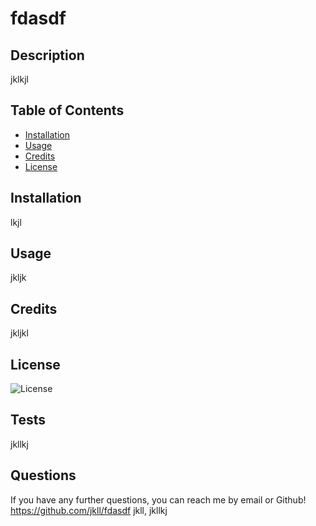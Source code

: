 # fdasdf

## Description
jklkjl

## Table of Contents 

- [Installation](#installation)
- [Usage](#usage)
- [Credits](#credits)
- [License](#license)

## Installation
lkjl

## Usage
jkljk

## Credits
jkljkl

## License

![License](https://img.shields.io/badge/License-Apache-License-2.0-blue.svg)




## Tests
jkllkj

## Questions
If you have any further questions, you can reach me by email or Github!
https://github.com/jkll/fdasdf
jkll,
jkllkj
